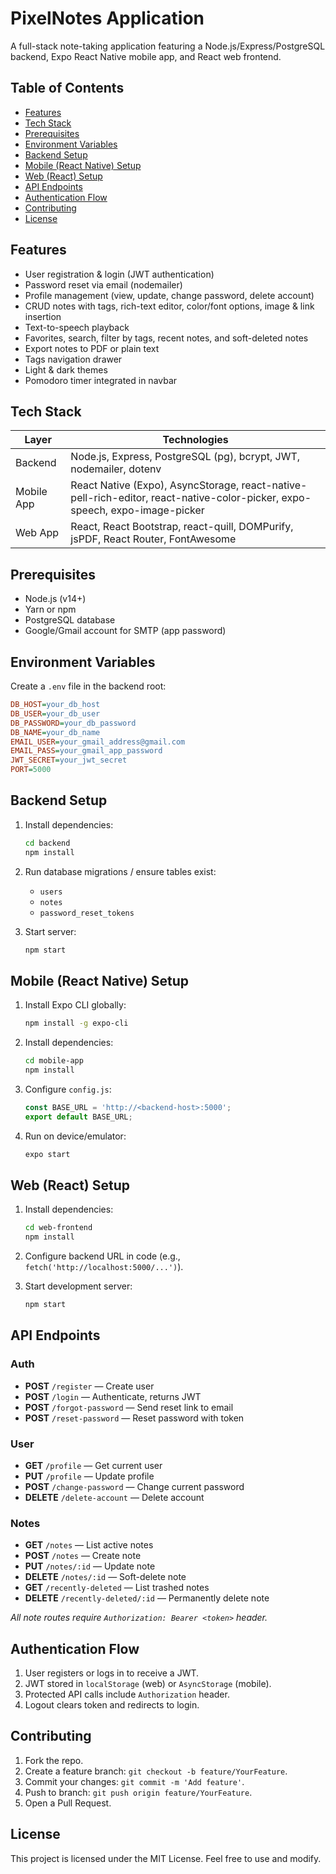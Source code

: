 # PixelNotes Application

A full-stack note-taking application featuring a Node.js/Express/PostgreSQL backend, Expo React Native mobile app, and React web frontend.

## Table of Contents

* [Features](#features)
* [Tech Stack](#tech-stack)
* [Prerequisites](#prerequisites)
* [Environment Variables](#environment-variables)
* [Backend Setup](#backend-setup)
* [Mobile (React Native) Setup](#mobile-react-native-setup)
* [Web (React) Setup](#web-react-setup)
* [API Endpoints](#api-endpoints)
* [Authentication Flow](#authentication-flow)
* [Contributing](#contributing)
* [License](#license)

## Features

* User registration & login (JWT authentication)
* Password reset via email (nodemailer)
* Profile management (view, update, change password, delete account)
* CRUD notes with tags, rich-text editor, color/font options, image & link insertion
* Text-to-speech playback
* Favorites, search, filter by tags, recent notes, and soft-deleted notes
* Export notes to PDF or plain text
* Tags navigation drawer
* Light & dark themes
* Pomodoro timer integrated in navbar

## Tech Stack

| Layer      | Technologies                                                                                                                |
| ---------- | --------------------------------------------------------------------------------------------------------------------------- |
| Backend    | Node.js, Express, PostgreSQL (pg), bcrypt, JWT, nodemailer, dotenv                                                          |
| Mobile App | React Native (Expo), AsyncStorage, react-native-pell-rich-editor, react-native-color-picker, expo-speech, expo-image-picker |
| Web App    | React, React Bootstrap, react-quill, DOMPurify, jsPDF, React Router, FontAwesome                                            |

## Prerequisites

* Node.js (v14+)
* Yarn or npm
* PostgreSQL database
* Google/Gmail account for SMTP (app password)

## Environment Variables

Create a `.env` file in the backend root:

```ini
DB_HOST=your_db_host
DB_USER=your_db_user
DB_PASSWORD=your_db_password
DB_NAME=your_db_name
EMAIL_USER=your_gmail_address@gmail.com
EMAIL_PASS=your_gmail_app_password
JWT_SECRET=your_jwt_secret
PORT=5000
```

## Backend Setup

1. Install dependencies:

   ```bash
   cd backend
   npm install
   ```
2. Run database migrations / ensure tables exist:

   * `users`
   * `notes`
   * `password_reset_tokens`
3. Start server:

   ```bash
   npm start
   ```

## Mobile (React Native) Setup

1. Install Expo CLI globally:

   ```bash
   npm install -g expo-cli
   ```
2. Install dependencies:

   ```bash
   cd mobile-app
   npm install
   ```
3. Configure `config.js`:

   ```js
   const BASE_URL = 'http://<backend-host>:5000';
   export default BASE_URL;
   ```
4. Run on device/emulator:

   ```bash
   expo start
   ```

## Web (React) Setup

1. Install dependencies:

   ```bash
   cd web-frontend
   npm install
   ```
2. Configure backend URL in code (e.g., `fetch('http://localhost:5000/...')`).
3. Start development server:

   ```bash
   npm start
   ```

## API Endpoints

### Auth

* **POST** `/register` — Create user
* **POST** `/login` — Authenticate, returns JWT
* **POST** `/forgot-password` — Send reset link to email
* **POST** `/reset-password` — Reset password with token

### User

* **GET** `/profile` — Get current user
* **PUT** `/profile` — Update profile
* **POST** `/change-password` — Change current password
* **DELETE** `/delete-account` — Delete account

### Notes

* **GET** `/notes` — List active notes
* **POST** `/notes` — Create note
* **PUT** `/notes/:id` — Update note
* **DELETE** `/notes/:id` — Soft-delete note
* **GET** `/recently-deleted` — List trashed notes
* **DELETE** `/recently-deleted/:id` — Permanently delete note

*All note routes require `Authorization: Bearer <token>` header.*

## Authentication Flow

1. User registers or logs in to receive a JWT.
2. JWT stored in `localStorage` (web) or `AsyncStorage` (mobile).
3. Protected API calls include `Authorization` header.
4. Logout clears token and redirects to login.

## Contributing

1. Fork the repo.
2. Create a feature branch: `git checkout -b feature/YourFeature`.
3. Commit your changes: `git commit -m 'Add feature'`.
4. Push to branch: `git push origin feature/YourFeature`.
5. Open a Pull Request.

## License

This project is licensed under the MIT License. Feel free to use and modify.
